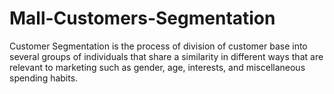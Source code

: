 # Mall-Customers-Segmentation
Customer Segmentation is the process of division of customer base into several groups of individuals that share a similarity in different ways that are relevant to marketing such as gender, age, interests, and miscellaneous spending habits.
